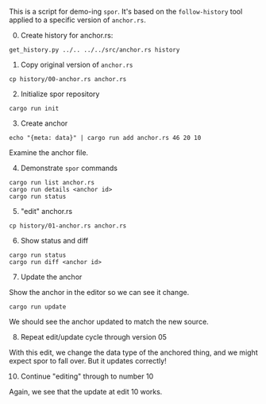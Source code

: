 This is a script for demo-ing `spor`. It's based on the `follow-history` tool applied to a specific version of `anchor.rs`. 

0. Create history for anchor.rs:
```
get_history.py ../.. ../../src/anchor.rs history
```

1. Copy original version of `anchor.rs`
```
cp history/00-anchor.rs anchor.rs
```

2. Initialize spor repository
```
cargo run init
```

3. Create anchor
```
echo "{meta: data}" | cargo run add anchor.rs 46 20 10
```

Examine the anchor file.

4. Demonstrate `spor` commands
```
cargo run list anchor.rs
cargo run details <anchor id>
cargo run status
```

5. "edit" anchor.rs
```
cp history/01-anchor.rs anchor.rs
```

6. Show status and diff
```
cargo run status
cargo run diff <anchor id>
```

7. Update the anchor

Show the anchor in the editor so we can see it change.

```
cargo run update
```

We should see the anchor updated to match the new source.

8. Repeat edit/update cycle through version 05 

With this edit, we change the data type of the anchored thing, and we might
expect spor to fall over. But it updates correctly!

10. Continue "editing" through to number 10

Again, we see that the update at edit 10 works.
